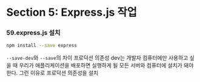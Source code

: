 # Section 5: Express.js 작업

### 59.express.js 설치

```bash
npm install --save express
```

`--save-dev`와 `--save`의 차이
프로덕션 의존성
dev는 개발자 컴퓨터에만 사용하고 싶을 때
우리가 애플리케이션을 배포하면 실행하게 될 모든 서버와 컴퓨터에 설치가 돼야한다.
그런 이유로 프로덕션 의존성을 설치